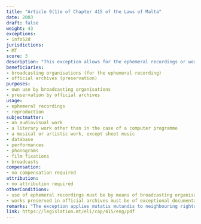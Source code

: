 ```yaml
---
title: "Article 9(1)e of Chapter 415 of the Laws of Malta"
date: 2003
draft: false
weight: 43
exceptions:
- info52d
jurisdictions:
- MT
score: 3
description: "This exception allows for the ephemeral recordings or works made by broadcasting organisations by means of their own facilities and for their own broadcasts: Provided that any reproduction of a work made under this paragraph may, if it is of exceptional documentary character be preserved in official archives." 
beneficiaries:
- broadcasting organisations (for the ephemeral recording)
- official archives (preservation)
purposes: 
- own use by broadcasting organisations
- preservation by official archives
usage:
- ephemeral recordings
- reproduction 
subjectmatter:
- an audiovisual work
- a literary work other than in the case of a computer programme
- a musical or artistic work, except sheet music
- database
- performances
- phonograms
- film fixations
- broadcasts
compensation:
- no compensation required
attribution: 
- no attribution required
otherConditions: 
- use of ephemeral recordings must be by means of broadcasting organisations' own facilities and for their own broadcasts
- works preserved in official archives must be of exceptional documentary character
remarks: "The exception applies mutatis mutandis to neighbouring rights under art. 21 of Cap.415."
link: https://legislation.mt/eli/cap/415/eng/pdf
---
```

